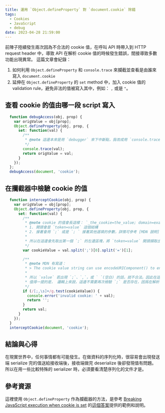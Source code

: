```yaml
---
title: 運用 `Object.defineProperty` 對 `document.cookie` 除錯
tags:
  - Cookies
  - JavaScript
  - debug
date: 2023-04-28 21:59:00
---
```


前陣子陸續發生兩次因為不合法的 cookie 值，在呼叫 API 時帶入到 HTTP request header 中，導致 API 在解析 cookie 值的時候發生錯誤，間接導致多數功能出現異常。
這篇文章會紀錄：
1. 如何利用 `Object.defineProperty` 和 `console.trace` 來攔截並查看是由誰來寫入 `document.cookie`
2. 延伸在 `Object.defineProperty` 的 `set` method 中，加入 cookie 值的 validation rule，避免非法的值被寫入其中，例如： `,` 或是 `"`。

## 查看 cookie 的值由哪一段 script 寫入

``` javascript
  function debugAccess(obj, prop) {
    var origValue = obj[prop];
    Object.defineProperty(obj, prop, {
      set: function(val) {
        /**
         * @note 這邊本來是用 `debugger` 來下中斷點，我改成用 `console.trace` 查看是由哪段 script 執行。
         */
        console.trace(val);
        return origValue = val;
      }
    });
  };
  debugAccess(document, 'cookie');
```

## 在攔截器中檢驗 cookie 的值

``` javascript
  function interceptCookie(obj, prop) {
    var origValue = obj[prop];
    Object.defineProperty(obj, prop, {
      set: function(val) {
        /**
         * @note cookie 的值會長這樣： `_the_cookie=the_value; domain=example.com`
         * 1. 開頭會是 `token=value` 這個結構
         * 2. 接著會用 `;` 或是 `; ` 接著其他選填的參數，詳情可參考 [MDN 說明](https://developer.mozilla.org/en-US/docs/Web/API/Document/cookie#write_a_new_cookie)
         * 
         * 所以在這邊會先取出第一個 `;` 的左邊區塊，將 `token=value` 開頭擷取出來；接著再取出 `=` 右邊的 `value`。
         */
        var cookieValue = val.split(';')[0].split('=')[1];

        /**
         * @note MDN 有寫道：
         * > The cookie value string can use encodeURIComponent() to ensure that the string does not contain any commas, semicolons, or whitespace (which are disallowed in cookie values).
         * 
         * 所以 `value` 若出現 `;`、`,`，或 ` `(空白) 的話，就不合法。因此在這邊用 Regex 檢查是否有包含這三個特殊字元，若有出現任一個的話則返回空值、不讓其寫入。
         * 值得一提的是， 邏輯上來說，這邊不需要再次檢驗 `;` 是否存在，因爲在解析 `cookieValue` 時，取出的值已經不可能包含 `;`了。
         */
        if (/[;,\s]+/g.test(cookieValue)) {
          console.error('invalid cookie: ' + val);
          return '';
        }
        return val;
      }
    });
  }
  interceptCookie(document, 'cookie');
```

## 結論與心得
在現實世界中，任何事情都有可能發生。在做資料的序列化時，很容易會出現發送端 serialize 完的值送給接收端後，接收端做完 deserialize 後卻發現值有問題。所以在用一些比較特殊的 serializer 時，必須要看清楚序列化的文件才是。

## 參考資源
這裡使用 `Object.defineProperty` 作為攔截器的方法，是參考 [Breaking JavaScript execution when cookie is set](https://stackoverflow.com/questions/41245885/breaking-javascript-execution-when-cookie-is-set) 的[這個答案](https://stackoverflow.com/a/48185552/5549151)提供的範例和說明。